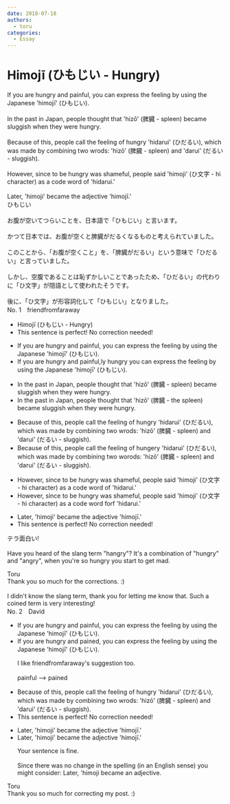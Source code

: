 ```yaml
---
date: 2018-07-18
authors:
  - toru
categories:
  - Essay
---
```


<h1 id="subject_show">Himojī (ひもじい - Hungry)</h1>
<div class="date" hidden>Jul 18, 2018 23:17</div>
<div id="post"><div id="body_show_ori">
If you are hungry and painful, you can express the feeling by using the Japanese 'himojī' (ひもじい).<br/><br/>In the past in Japan, people thought that 'hizō' (脾臓 - spleen) became sluggish when they were hungry.<br/><br/>Because of this, people call the feeling of hungry 'hidarui' (ひだるい), which was made by combining two wrods: 'hizō' (脾臓 - spleen) and 'darui' (だるい - sluggish).<br/><br/>However, since to be hungry was shameful, people said 'himoji' (ひ文字 - hi character) as a code word of 'hidarui.'<br/><br/>Later, 'himoji' became the adjective 'himojī.'
</div></div>

<!-- more -->

<div id="post_ja"><div id="body_show_mo">
ひもじい<br/><br/>お腹が空いてつらいことを、日本語で「ひもじい」と言います。<br/><br/>かつて日本では、お腹が空くと脾臓がだるくなるものと考えられていました。<br/><br/>このことから、「お腹が空くこと」を、「脾臓がだるい」という意味で「ひだるい」と言っていました。<br/><br/>しかし、空腹であることは恥ずかしいことであったため、「ひだるい」の代わりに「ひ文字」が隠語として使われたそうです。<br/><br/>後に、「ひ文字」が形容詞化して「ひもじい」となりました。
</div></div>
<div id="block"><div class="first_name"> No. 1　<span class="just_name">friendfromfaraway</span></div><div id="block2">
<ul class="correction_field">
<li class="incorrect">Himojī (ひもじい - Hungry)</li>
<li class="corrected perfect">This sentence is perfect! No correction needed!</li>
</ul>
<ul class="correction_field">
<li class="incorrect">If you are hungry and painful, you can express the feeling by using the Japanese 'himojī' (ひもじい).</li>
<li class="corrected correct">
If you are <span class="f_gray"><span class="sline">hungry and </span></span>painful<span class="f_gray"><span class="sline">,</span></span><span class="f_red">ly</span> <span class="f_red">hungr</span>y<span class="f_red"> y</span>ou can express the feeling by using the Japanese 'himojī' (ひもじい).
</li>
</ul>
<ul class="correction_field">
<li class="incorrect">In the past in Japan, people thought that 'hizō' (脾臓 - spleen) became sluggish when they were hungry.</li>
<li class="corrected correct">
In the past in Japan, people thought that 'hizō' (脾臓 - <span class="f_red">the </span>spleen) became sluggish when they were hungry.
</li>
</ul>
<ul class="correction_field">
<li class="incorrect">Because of this, people call the feeling of hungry 'hidarui' (ひだるい), which was made by combining two wrods: 'hizō' (脾臓 - spleen) and 'darui' (だるい - sluggish).</li>
<li class="corrected correct">
Because of this, people call the feeling of hung<span class="f_red">e</span>r<span class="f_gray"><span class="sline">y</span></span> 'hidarui' (ひだるい), which was made by combining two w<span class="f_red">o</span>r<span class="f_gray"><span class="sline">o</span></span>ds: 'hizō' (脾臓 - spleen) and 'darui' (だるい - sluggish).
</li>
</ul>
<ul class="correction_field">
<li class="incorrect">However, since to be hungry was shameful, people said 'himoji' (ひ文字 - hi character) as a code word of 'hidarui.'</li>
<li class="corrected correct">
However, since to be hungry was shameful, people said 'himoji' (ひ文字 - hi character) as a code word <span class="f_red">f</span>o<span class="f_red">r</span><span class="f_gray"><span class="sline">f</span></span> 'hidarui.'
</li>
</ul>
<ul class="correction_field">
<li class="incorrect">Later, 'himoji' became the adjective 'himojī.'</li>
<li class="corrected perfect">This sentence is perfect! No correction needed!</li>
</ul>
<p class="comment_small">
 テラ面白い!
 <br/>
 <br/>
 Have you heard of the slang term "hangry"? It's a combination of "hungry" and "angry", when you're so hungry you start to get mad.
</p>

</div><div class="name"><span class="just_name">Toru</span><br>
Thank you so much for the corrections. :)<br/><br/>I didn't know the slang term, thank you for letting me know that. Such a coined term is very interesting!
</div>
</div>
<div id="block"><div class="first_name"> No. 2　<span class="just_name">David</span></div><div id="block2">
<ul class="correction_field">
<li class="incorrect">If you are hungry and painful, you can express the feeling by using the Japanese 'himojī' (ひもじい).</li>
<li class="corrected correct">
If you are hungry and pained, you can express the feeling by using the Japanese 'himojī' (ひもじい).
<p class="correction_comment">I like friendfromfaraway's suggestion too. <br/><br/>painful --&gt; pained</p>
</li>
</ul>
<ul class="correction_field">
<li class="incorrect">Because of this, people call the feeling of hungry 'hidarui' (ひだるい), which was made by combining two wrods: 'hizō' (脾臓 - spleen) and 'darui' (だるい - sluggish).</li>
<li class="corrected perfect">This sentence is perfect! No correction needed!</li>
</ul>
<ul class="correction_field">
<li class="incorrect">Later, 'himoji' became the adjective 'himojī.'</li>
<li class="corrected correct">
Later, 'himoji' became the adjective 'himojī.'
<p class="correction_comment">Your sentence is fine.<br/><br/>Since there was no change in the spelling (in an English sense) you might consider: Later, 'himoji became an adjective.</p>
</li>
</ul>
</div><div class="name"><span class="just_name">Toru</span><br>
Thank you so much for correcting my post. :)
</div>
</div>
